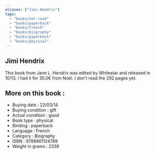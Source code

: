 ```yaml
---
aliases: ["Jimi Hendrix"] 
tags: 
  - "books/not-read" 
  - "books/paperback" 
  - "books/french"
  - "books/biography"
  - "books/paperback"
  - "books/physical"
---
```



## Jimi Hendrix
This book from Jane L. Hendrix was edited by Whitestar and released in 10/13. I had it for 35.0€ from Noël. I don't read the 292 pages yet.

## More on this book :
- Buying date : 22/03/14
- Buying condition : gift
- Actual condition : good
- Book type : physical
- Binding : paperback
- Language : French
- Category : Biography
- ISBN : 9788861124769
- Weight in grams : 2339
